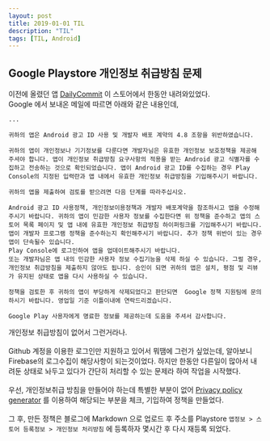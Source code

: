```yaml
---
layout: post
title: 2019-01-01 TIL
description: "TIL"
tags: [TIL, Android]
---
```


## Google Playstore 개인정보 취급방침 문제

이전에 올렸던 앱 [DailyCommit](https://play.google.com/store/apps/details?id=xyz.laziness.dailycommit) 이 스토어에서 한동안 내려와있었다.  
Google 에서 보내온 메일에 따르면 아래와 같은 내용인데,

```
...

귀하의 앱은 Android 광고 ID 사용 및 개발자 배포 계약의 4.8 조항을 위반하였습니다.

귀하의 앱이 개인정보나 기기정보를 다룬다면 개발자님은 유효한 개인정보 보호정책을 제공해 주셔야 합니다. 앱이 개인정보 취급방침 요구사항의 적용을 받는 Android 광고 식별자를 수집하고 전송하는 것으로 확인되었습니다. 앱이 Android 광고 ID를 수집하는 경우 Play Console의 지정된 입력란과 앱 내에서 유효한 개인정보 취급방침을 기입해주시기 바랍니다.

귀하의 앱을 제출하여 검토를 받으려면 다음 단계를 따라주십시오.

Android 광고 ID 사용정책, 개인정보이용정책과 개발자 배포계약을 참조하시고 앱을 수정해주시기 바랍니다. 귀하의 앱이 민감한 사용자 정보를 수집한다면 위 정책을 준수하고 앱의 스토어 목록 페이지 및 앱 내에 유효한 개인정보 취급방침 하이퍼링크를 기입해주시기 바랍니다.
앱이 개발자 프로그램 정책을 준수하는지 확인해주시기 바랍니다. 추가 정책 위반이 있는 경우 앱이 단속될수 있습니다.
Play Console에 로그인하여 앱을 업데이트해주시기 바랍니다.
또는 개발자님은 앱 내의 민감한 사용자 정보 수집기능을 삭제 하실 수 있습니다. 그럴 경우, 개인정보 취급방침을 제출하지 않아도 됩니다. 승인이 되면 귀하의 앱은 설치, 평점 및 리뷰가 유지된 상태로 앱을 다시 사용하실 수 있습니다.

정책을 검토한 후 귀하의 앱이 부당하게 삭제되었다고 판단되면  Google 정책 지원팀에 문의하시기 바랍니다. 영업일 기준 이틀이내에 연락드리겠습니다.

Google Play 사용자에게 명료한 정보를 제공하는데 도움을 주셔서 감사합니다.
```

개인정보 취급방침이 없어서 그런거라나. <br /><br />
Github 계정을 이용한 로그인만 지원하고 있어서 뭐땜에 그런가 싶었는데, 알아보니 Firebase의 로그수집이 해당사항이 되는것이었다.
하지만 한동안 다른일이 많아서 내려둔 상태로 놔두고 있다가 간단히 처리할 수 있는 문제라 하여 작업을 시작했다.<br /><br />
우선, 개인정보취급 방침을 만들어야 하는데 특별한 부분이 없어 [Privacy policy generator](https://app-privacy-policy-generator.firebaseapp.com/) 를 이용하여 해당되는 부분을 체크, 기입하여 정책을 만들었다.<br /><br />
그 후, 만든 정책은 블로그에 Markdown 으로 업로드 후 주소를 Playstore `앱정보 > 스토어 등록정보 > 개인정보 처리방침` 에 등록하자 몇시간 후 다시 재등록 되었다.
